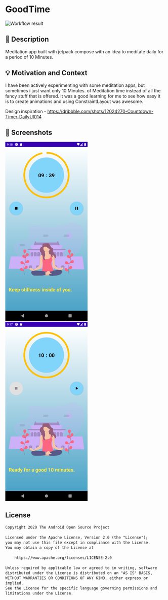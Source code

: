 # GoodTime

<!--- Replace <OWNER> with your Github Username and <REPOSITORY> with the name of your repository. -->
<!--- You can find both of these in the url bar when you open your repository in github. -->
![Workflow result](https://github.com/initishbhatt/goodtime/workflows/Check/badge.svg)


## :scroll: Description
Meditation app built with jetpack compose with an idea to meditate daily for a period of 10 Minutes.


## :bulb: Motivation and Context
<!--- Optionally point readers to interesting parts of your submission. -->
<!--- What are you especially proud of? -->
I have been actively experimenting with some meditation apps, but sometimes i just want only 10 Minutes. of Meditation time instead of all the fancy stuff that is offered.
it was a good learning for me to see how easy it is to create animations and using ConstraintLayout  was awesome.

Design inspiration - https://dribbble.com/shots/12024270-Countdown-Timer-DailyUI014

## :camera_flash: Screenshots
<!-- You can add more screenshots here if you like -->
<img src="/results/screenshot_1.png" width="260">&emsp;<img src="/results/screenshot_2.png" width="260">

## License
```
Copyright 2020 The Android Open Source Project

Licensed under the Apache License, Version 2.0 (the "License");
you may not use this file except in compliance with the License.
You may obtain a copy of the License at

    https://www.apache.org/licenses/LICENSE-2.0

Unless required by applicable law or agreed to in writing, software
distributed under the License is distributed on an "AS IS" BASIS,
WITHOUT WARRANTIES OR CONDITIONS OF ANY KIND, either express or implied.
See the License for the specific language governing permissions and
limitations under the License.
```

